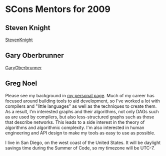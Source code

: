 

# SCons Mentors for 2009


## Steven Knight

[StevenKnight](StevenKnight) 


## Gary Oberbrunner

[GaryOberbrunner](GaryOberbrunner) 


## Greg Noel

Please see my background in [my personal page](GregNoel).  Much of my career has focused around building tools to aid development, so I've worked a lot with compilers and "little languages" as well as the techniques to create them.  As a result, I'm interested graphs and their algorithms, not only DAGs such as are used by compilers, but also less-structured graphs such as those that describe networks.  This leads to a side interest in the theory of algorithms and algorithmic complexity.  I'm also interested in human engineering and API design to make my tools as easy to use as possible. 

I live in San Diego, on the west coast of the United States.  It will be daylight savings time during the Summer of Code, so my timezone will be UTC-7. 
